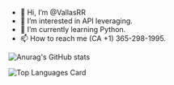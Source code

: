 - 👋 Hi, I’m @VallasRR
- 👀 I’m interested in API leveraging.
- 🌱 I’m currently learning Python.
- 📫 How to reach me (CA +1) 365-298-1995.

![Anurag's GitHub stats](https://github-readme-stats.vercel.app/api?username=VallasRR&show_icons=true&theme=github_dark&hide=contribs,prs,stars)

![Top Languages Card](https://github-readme-stats.vercel.app/api/top-langs/?username=shinokada&layout=compact&theme=github_dark)
